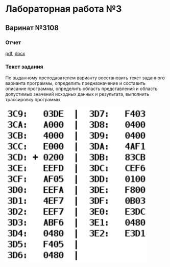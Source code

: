 # Лабораторная работа №3

## Варинат №3108

### Отчет
[pdf](./reports/report.pdf), [docx](./reports/report.docx)

### Текст задания

По выданному преподавателем варианту восстановить текст заданного варианта программы, определить предназначение и составить описание программы, определить область представления и область допустимых значений исходных данных и результата, выполнить трассировку программы.

![task](./task.png)